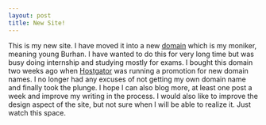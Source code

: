 ```yaml
---
layout: post
title: New Site!
---
```

This is my new site. I have moved it into a new [domain][1] which is my moniker, meaning young Burhan. I have wanted to do this for very long time but was busy doing internship and studying mostly for exams. I bought this domain two weeks ago when [Hostgator][2] was running a promotion for new domain names. I no longer had any excuses of not getting my own domain name and finally took the plunge. I hope I can also blog more, at least one post a week and improve my writing in the process. I would also like to improve the design aspect of the site, but not sure when I will be able to realize it. Just watch this space.

 [1]: http://burhaninho.com
 [2]: http://hostgator.com
